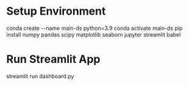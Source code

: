 # Setup Environment
conda create --name main-ds python=3.9
conda activate main-ds
pip install numpy pandas scipy matplotlib seaborn jupyter streamlit babel

# Run Streamlit App
streamlit run dashboard.py
